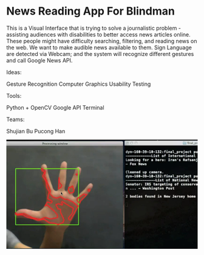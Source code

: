 News Reading App For Blindman
=============================

This is a Visual Interface that is trying to solve a journalistic problem - assisting audiences with disabilities to better access news articles online. These people might have difficulty searching, filtering, and reading news on the web. We want to make audible news available to them. Sign Language are detected via Webcam; and the system will recognize different gestures and call Google News API. 

Ideas:

Gesture Recognition
Computer Graphics 
Usability Testing

Tools:

Python + OpenCV 
Google API
Terminal 

Teams:

Shujian Bu
Pucong Han

![Alt text](program.png "Program Screenshot")
